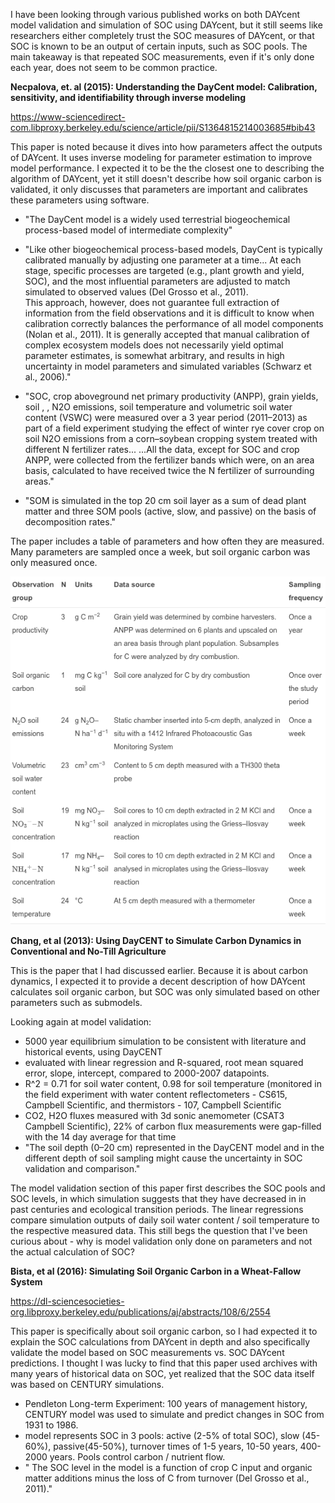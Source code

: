 
I have been looking through various published works on both DAYcent model validation and simulation of SOC using DAYcent, but it still seems like researchers either completely trust the SOC measures of DAYcent, or that SOC is known to be an output of certain inputs, such as SOC pools. The main takeaway is that repeated SOC measurements, even if it's only done each year, does not seem to be common practice.

**Necpalova, et. al (2015): Understanding the DayCent model: Calibration, sensitivity, and identifiability through inverse modeling**

https://www-sciencedirect-com.libproxy.berkeley.edu/science/article/pii/S1364815214003685#bib43

This paper is noted because it dives into how parameters affect the outputs of DAYcent. It uses inverse modeling for parameter estimation to improve model performance. I expected it to be the the closest one to describing the algorithm of DAYcent, yet it still doesn't describe how soil organic carbon is validated, it only discusses that parameters are important and calibrates these parameters using software. 

- "The DayCent model is a widely used terrestrial biogeochemical process-based model of intermediate complexity"

- "Like other biogeochemical process-based models, DayCent is typically calibrated manually by adjusting one parameter at a time... At each stage, specific processes are targeted (e.g., plant growth and yield, SOC), and the most influential parameters are adjusted to match simulated to observed values (Del Grosso et al., 2011).  
This approach, however, does not guarantee full extraction of information from the field observations and it is difficult to know when calibration correctly balances the performance of all model components (Nolan et al., 2011). It is generally accepted that manual calibration of complex ecosystem models does not necessarily yield optimal parameter estimates, is somewhat arbitrary, and results in high uncertainty in model parameters and simulated variables (Schwarz et al., 2006)."

- "SOC, crop aboveground net primary productivity (ANPP), grain yields, soil , , N2O emissions, soil temperature and volumetric soil water content (VSWC) were measured over a 3 year period (2011–2013) as part of a field experiment studying the effect of winter rye cover crop on soil N2O emissions from a corn–soybean cropping system treated with different N fertilizer rates... ...All the data, except for SOC and crop ANPP, were collected from the fertilizer bands which were, on an area basis, calculated to have received twice the N fertilizer of surrounding areas."

- "SOM is simulated in the top 20 cm soil layer as a sum of dead plant matter and three SOM pools (active, slow, and passive) on the basis of decomposition rates."

The paper includes a table of parameters and how often they are measured. Many parameters are sampled once a week, but soil organic carbon was only measured once.

<img src="Sampling_procedures.jpg">

**Chang, et al (2013): Using DayCENT to Simulate Carbon Dynamics in Conventional and No-Till Agriculture**

This is the paper that I had discussed earlier. Because it is about carbon dynamics, I expected it to provide a decent description of how DAYcent calculates soil organic carbon, but SOC was only simulated based on other parameters such as submodels.

Looking again at model validation:

  - 5000 year equilibrium simulation to be consistent with literature and historical events, using DayCENT
  - evaluated with linear regression and R-squared, root mean squared error, slope, intercept, compared to 2000-2007 datapoints. 
  - R^2 = 0.71 for soil water content, 0.98 for soil temperature (monitored in the field experiment with water content reflectometers - CS615, Campbell Scientific, and thermistors - 107, Campbell Scientific
  - CO2, H2O fluxes measured with 3d sonic anemometer (CSAT3 Campbell Scientific), 22% of carbon flux measurements were gap-filled with the 14 day average for that time
  - "The soil depth (0–20 cm) represented in the DayCENT model and in the different depth of soil sampling might cause the uncertainty in SOC validation and comparison."
  
  
The model validation section of this paper first describes the SOC pools and SOC levels, in which simulation suggests that they have decreased in in past centuries and ecological transition periods. The linear regressions compare simulation outputs of daily soil water content / soil temperature to the respective measured data. This still begs the question that I've been curious about - why is model validation only done on parameters and not the actual calculation of SOC?

**Bista, et al (2016): Simulating Soil Organic Carbon in a Wheat-Fallow System** 

https://dl-sciencesocieties-org.libproxy.berkeley.edu/publications/aj/abstracts/108/6/2554

This paper is specifically about soil organic carbon, so I had expected it to explain the SOC calculations from DAYcent in depth and also specifically validate the model based on SOC measurements vs. SOC DAYcent predictions. I thought I was lucky to find that this paper used archives with many years of historical data on SOC, yet realized that the SOC data itself was based on CENTURY simulations. 

- Pendleton Long-term Experiment: 100 years of management history, CENTURY model was used to simulate and predict changes in SOC from 1931 to 1986.
- model represents SOC in 3 pools: active (2-5% of total SOC), slow (45-60%), passive(45-50%), turnover times of 1-5 years, 10-50 years, 400-2000 years. Pools control carbon / nutrient flow.
- " The SOC level in the model is a function of crop C input and organic matter additions minus the loss of C from turnover (Del Grosso et al., 2011)."
